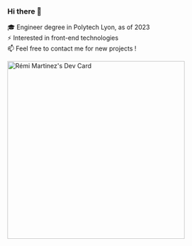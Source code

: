 ### Hi there 👋

🎓 Engineer degree in Polytech Lyon, as of 2023  
⚡ Interested in front-end technologies  
📫 Feel free to contact me for new projects !  


<!-- [![Top Langs](https://github-readme-stats.vercel.app/api/top-langs/?username=remi-martinez&layout=compact)](https://github.com/remi-martinez/github-readme-stats)   -->
<a href="https://app.daily.dev/remi_martinez"><img src="https://api.daily.dev/devcards/ee285798362a4a9687c018e19778b729.png?r=xa5" width="400" alt="Rémi Martinez's Dev Card"/></a>
